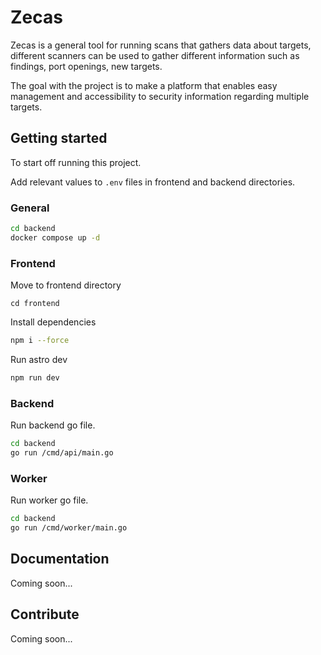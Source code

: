 # Zecas
Zecas is a general tool for running scans that gathers data about targets, different scanners can be used to gather different information such as findings, port openings, new targets.

The goal with the project is to make a platform that enables easy management and accessibility to security information regarding multiple targets.

## Getting started
To start off running this project.

Add relevant values to `.env` files in frontend and backend directories.

### General
```bash
cd backend
docker compose up -d
```

### Frontend

Move to frontend directory
```
cd frontend
```

Install dependencies
```bash
npm i --force
```

Run astro dev
```bash
npm run dev
```

### Backend

Run backend go file.
```bash
cd backend
go run /cmd/api/main.go
```

### Worker
Run worker go file.
```bash
cd backend
go run /cmd/worker/main.go
```

## Documentation
Coming soon...

## Contribute
Coming soon...